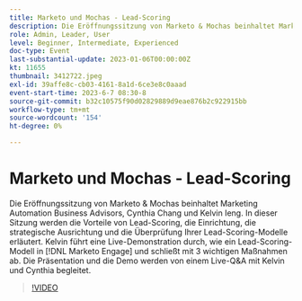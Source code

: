```yaml
---
title: Marketo und Mochas - Lead-Scoring
description: Die Eröffnungssitzung von Marketo & Mochas beinhaltet Marketing Automation Business Advisors, Cynthia Chang und Kelvin Ieng. In dieser Sitzung werden die Vorteile von Lead-Scoring, die Einrichtung, die strategische Ausrichtung und die Überprüfung Ihrer Lead-Scoring-Modelle erläutert. Kelvin führt eine Live-Demonstration durch, wie ein Lead-Scoring-Modell in [!DNL Marketo Engage] und schließt mit 3 wichtigen Maßnahmen ab. Die Präsentation und die Demo werden von einem Live-Q&A mit Kelvin und Cynthia begleitet.
role: Admin, Leader, User
level: Beginner, Intermediate, Experienced
doc-type: Event
last-substantial-update: 2023-01-06T00:00:00Z
kt: 11655
thumbnail: 3412722.jpeg
exl-id: 39affe8c-cb03-4161-8a1d-6ce3e8c0aaad
event-start-time: 2023-6-7 08:30-8
source-git-commit: b32c10575f90d02829889d9eae876b2c922915bb
workflow-type: tm+mt
source-wordcount: '154'
ht-degree: 0%

---
```


# Marketo und Mochas - Lead-Scoring

Die Eröffnungssitzung von Marketo &amp; Mochas beinhaltet Marketing Automation Business Advisors, Cynthia Chang und Kelvin Ieng. In dieser Sitzung werden die Vorteile von Lead-Scoring, die Einrichtung, die strategische Ausrichtung und die Überprüfung Ihrer Lead-Scoring-Modelle erläutert. Kelvin führt eine Live-Demonstration durch, wie ein Lead-Scoring-Modell in [!DNL Marketo Engage] und schließt mit 3 wichtigen Maßnahmen ab. Die Präsentation und die Demo werden von einem Live-Q&amp;A mit Kelvin und Cynthia begleitet.

>[!VIDEO](https://video.tv.adobe.com/v/3412722/?quality=12&learn=on)
